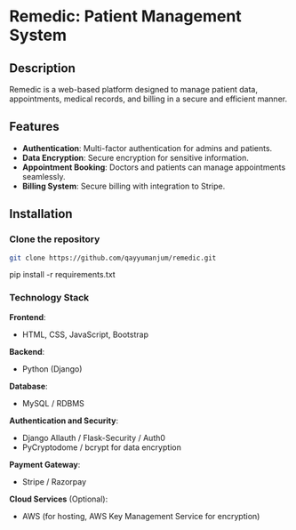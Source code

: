 # Remedic: Patient Management System

## Description
Remedic is a web-based platform designed to manage patient data, appointments, medical records, and billing in a secure and efficient manner.

## Features
- **Authentication**: Multi-factor authentication for admins and patients.
- **Data Encryption**: Secure encryption for sensitive information.
- **Appointment Booking**: Doctors and patients can manage appointments seamlessly.
- **Billing System**: Secure billing with integration to Stripe.

## Installation
### Clone the repository
```bash
git clone https://github.com/qayyumanjum/remedic.git
```
pip install -r requirements.txt

### Technology Stack
**Frontend**: 
- HTML, CSS, JavaScript, Bootstrap

**Backend**:
- Python (Django) 

**Database**:
- MySQL / RDBMS

**Authentication and Security**:
- Django Allauth / Flask-Security / Auth0
- PyCryptodome / bcrypt for data encryption

**Payment Gateway**:
- Stripe / Razorpay

**Cloud Services** (Optional):
- AWS (for hosting, AWS Key Management Service for encryption)
